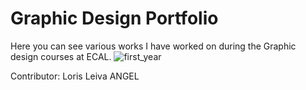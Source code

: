 # Graphic Design Portfolio 

Here you can see various works I have worked on during the Graphic design courses at ECAL.
![first_year](https://cloud.githubusercontent.com/assets/22515829/25783447/a0b7a138-335c-11e7-9561-4ed270eabc5e.jpg)

Contributor: Loris Leiva ANGEL
